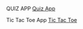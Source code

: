 QUIZ APP 
[Quiz App](https://shash08yadav.github.io/JavaScript_Project/QUIZ%20APP/)

Tic Tac Toe App
[Tic Tac Toe](https://shash08yadav.github.io/JavaScript_Project/tic%20tac%20toe/)
